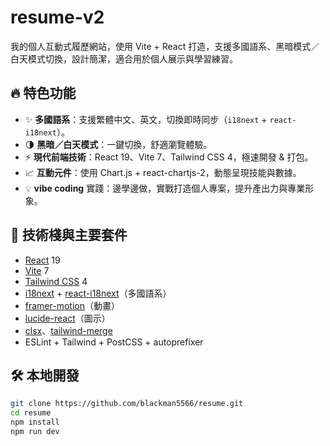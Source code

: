 # resume-v2

我的個人互動式履歷網站，使用 Vite + React 打造，支援多國語系、黑暗模式／白天模式切換，設計簡潔，適合用於個人展示與學習練習。

## 🔥 特色功能

- ✨ **多國語系**：支援繁體中文、英文，切換即時同步（`i18next` + `react-i18next`）。
- 🌗 **黑暗／白天模式**：一鍵切換，舒適瀏覽體驗。
- ⚡ **現代前端技術**：React 19、Vite 7、Tailwind CSS 4，極速開發 & 打包。
- 📈 **互動元件**：使用 Chart.js + react-chartjs-2，動態呈現技能與數據。
- 💡 **vibe coding** 實踐：邊學邊做，實戰打造個人專案，提升產出力與專業形象。

## 🚀 技術棧與主要套件

- [React](https://react.dev/) 19
- [Vite](https://vitejs.dev/) 7
- [Tailwind CSS](https://tailwindcss.com/) 4
- [i18next](https://www.i18next.com/) + [react-i18next](https://react.i18next.com/)（多國語系）
- [framer-motion](https://www.framer.com/motion/)（動畫）
- [lucide-react](https://lucide.dev/)（圖示）
- [clsx](https://www.npmjs.com/package/clsx)、[tailwind-merge](https://www.npmjs.com/package/tailwind-merge)
- ESLint + Tailwind + PostCSS + autoprefixer

## 🛠️ 本地開發

```bash
git clone https://github.com/blackman5566/resume.git
cd resume
npm install
npm run dev
